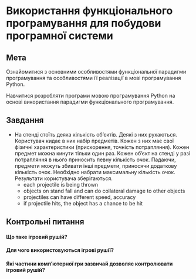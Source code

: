 # Використання функціонального програмування для побудови програмної системи

## Мета

Ознайомитися з основними особливостями функціональної парадигми програмування та особливостями її реалізації в мові програмування Python.

Навчитися розробляти програми мовою програмування Python на основі використання парадигми функціонального програмування.

## Завдання

- На стенді стоїть деяка кількість об’єктів. Деякі з них рухаються. Користувач кидає в них набір предметів. Кожен з них має свої фізичні характеристики (прискорення, точність потрапляння). Кожен предмет можна кинути тільки один раз. Кожен об’єкт на стенді у разі потрапляння в нього приносить певну кількість очок. Падаючи, предмети можуть збивати інші предмети, приносячи додаткову кількість очок. Необхідно набрати максимальну кількість очок. Результати користувача зберігаються.
  - each projectile is being thrown
  - objects on stand fall and can do collateral damage to other objects
  - projectiles can have different speed, accuracy
  - if projectile hits, the object has a chance to be hit

## Контрольні питання

#### Що таке ігровий рушій?

#### Для чого використовуються ігрові рушії?

#### Які частини комп’ютерної гри зазвичай дозволяє контролювати ігровий рушій?
